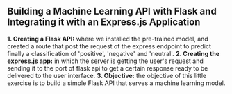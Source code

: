﻿## Building a Machine Learning API with Flask and Integrating it with an Express.js Application

**1. Creating a Flask API:**
  where we installed the pre-trained model, and created a route that post the request of the express endpoint to predict finally a classification of 'positive', 'negative' and 'neutral'.
**2. Creating the express.js app:**
  in which the server is getting the user's request and sending it to the port of flask api to get a certain response ready to be delivered to the user interface. 
**3. Objective:**
  the objective of this little exercise is to build a simple Flask API that serves a machine learning model.
